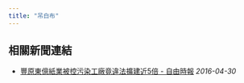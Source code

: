 ```yaml
---
title: "吊白布"
---
```



## 相關新聞連結
- [豐原東億紙業被控污染工廠竟違法擴建近5倍 - 自由時報](http://news.ltn.com.tw/news/life/breakingnews/1681730)
  *2016-04-30*
